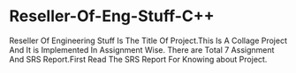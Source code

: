 # Reseller-Of-Eng-Stuff-C++
Reseller Of Engineering Stuff Is The Title Of Project.This Is A Collage Project And It is Implemented In Assignment Wise.
There are Total 7 Assignment And SRS Report.First Read The SRS Report For Knowing about Project.
